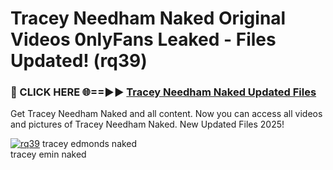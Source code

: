 # Tracey Needham Naked Original Videos 0nlyFans Leaked - Files Updated! (rq39)

<h3>🔴 CLICK HERE 🌐==►► <a href="https://tinyurl.com/yckcrads" rel="nofollow">Tracey Needham Naked Updated Files</a></h3>

Get Tracey Needham Naked and all content. Now you can access all videos and pictures of Tracey Needham Naked. New Updated Files 2025!

[![rq39](https://i.imgur.com/hpKpOFt.gif)](https://tinyurl.com/yckcrads)
tracey edmonds naked<br>
tracey emin naked